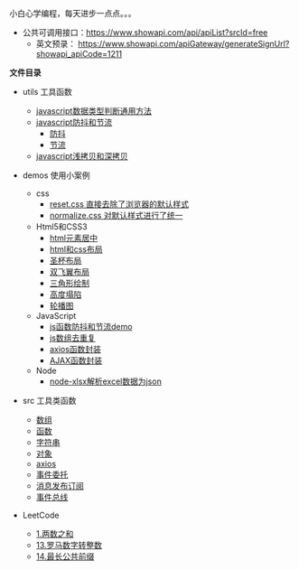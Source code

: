 <!--
 * @Date: 2021-07-16 11:24:37
 * @LastEditors: zhangwen
 * @LastEditTime: 2021-12-20 16:40:41
 * @FilePath: /DayCode/README.md
-->
小白心学编程，每天进步一点点。。。

- 公共可调用接口：https://www.showapi.com/api/apiList?srcId=free
    - 英文预录： https://www.showapi.com/apiGateway/generateSignUrl?showapi_apiCode=1211
    
**文件目录**
- utils 工具函数
    - [javascript数据类型判断通用方法](https://github.com/zhangwen0424/DayCode/blob/master/utils/getDataType.js)
    - [javascript防抖和节流](https://github.com/zhangwen0424/DayCode/blob/master/demos/js/js函数防抖和节流.html)
        - [防抖](https://github.com/zhangwen0424/DayCode/blob/master/utils/debounce.js)
        - [节流](https://github.com/zhangwen0424/DayCode/blob/master/utils/throttle.js)
    - [javascript浅拷贝和深拷贝](https://github.com/zhangwen0424/DayCode/blob/master/utils/clone.js)

- demos 使用小案例
    - css
        - [reset.css 直接去除了浏览器的默认样式](https://github.com/zhangwen0424/DayCode/blob/master/demos/html和css/css/reset.css)
        - [normalize.css 对默认样式进行了统一](https://github.com/zhangwen0424/DayCode/blob/master/demos/html和css/css/normalize.css)
    - Html5和CSS3
        - [html元素居中](https://github.com/zhangwen0424/DayCode/blob/master/demos/html和css/居中元素.html)
        - [html和css布局](https://github.com/zhangwen0424/DayCode/blob/master/demos/html和css/html和css布局)
        - [圣杯布局](https://github.com/zhangwen0424/DayCode/blob/master/demos/html和css/html和css布局/圣杯布局.html)
        - [双飞翼布局](https://github.com/zhangwen0424/DayCode/blob/master/demos/html和css/html和css布局/双飞翼布局.html)
        - [三角形绘制](https://github.com/zhangwen0424/DayCode/blob/master/demos/html和css/三角形绘制.html)
        - [高度塌陷](https://github.com/zhangwen0424/DayCode/blob/master/demos/html和css/高度塌陷.html)
        - [轮播图](https://github.com/zhangwen0424/DayCode/blob/master/demos/html和css/轮播图/轮播图.html)
    - JavaScript
        - [js函数防抖和节流demo](https://github.com/zhangwen0424/DayCode/blob/master/demos/js/js函数防抖和节流.html)
        - [js数组去重复](https://github.com/zhangwen0424/DayCode/blob/master/DayCode/demos/js/js数组去重复.html)
        - [axios函数封装](https://github.com/zhangwen0424/DayCode/blob/master/DayCode/demos/js/axios函数封装.html)
        - [AJAX函数封装](https://github.com/zhangwen0424/DayCode/blob/master/DayCode/demos/js/AJAX函数封装.html)
    - Node
        - [node-xlsx解析excel数据为json](https://github.com/zhangwen0424/DayCode/blob/master/demos/handleExcel/README.md)

- src 工具类函数
    - [数组](https://github.com/zhangwen0424/DayCode/blob/master/DayCode/src/array.js)
    - [函数](https://github.com/zhangwen0424/DayCode/blob/master/DayCode/src/function.js)
    - [字符串](https://github.com/zhangwen0424/DayCode/blob/master/DayCode/src/string.js)
    - [对象](https://github.com/zhangwen0424/DayCode/blob/master/DayCode/src/object.js)
    - [axios](https://github.com/zhangwen0424/DayCode/blob/master/DayCode/src/axios.js)
    - [事件委托](https://github.com/zhangwen0424/DayCode/blob/master/DayCode/src/eventbind.js)
    - [消息发布订阅](https://github.com/zhangwen0424/DayCode/blob/master/DayCode/src/pub-sub.js)
    - [事件总线](https://github.com/zhangwen0424/DayCode/blob/master/DayCode/src/eventbus.js)

- LeetCode
    - [1.两数之和](https://github.com/zhangwen0424/DayCode/blob/master/DayCode/LeetCode/1.两数之和.html)
    - [13.罗马数字转整数](https://github.com/zhangwen0424/DayCode/blob/master/DayCode/LeetCode/13.罗马数字转整数.html)
    - [14.最长公共前缀](https://github.com/zhangwen0424/DayCode/blob/master/DayCode/LeetCode/14.最长公共前缀.html)